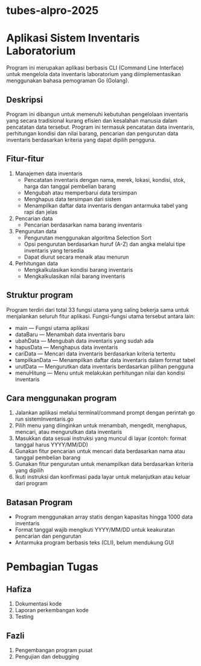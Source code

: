 # tubes-alpro-2025

# Aplikasi Sistem Inventaris Laboratorium
Program ini merupakan aplikasi berbasis CLI (Command Line Interface) untuk mengelola data inventaris laboratorium yang diimplementasikan menggunakan bahasa pemograman Go (Golang).

## Deskripsi
Program ini dibangun untuk memenuhi kebutuhan pengelolaan inventaris yang secara tradisional kurang efisien dan kesalahan manusia dalam pencatatan data tersebut. Program ini termasuk pencatatan data inventaris, perhitungan kondisi dan nilai barang, pencarian dan pengurutan data inventaris berdasarkan kriteria yang dapat dipilih pengguna.

## Fitur-fitur
1. Manajemen data inventaris
    - Pencatatan inventaris dengan nama, merek, lokasi, kondisi, stok, harga dan tanggal pembelian barang
    - Mengubah atau memperbarui data tersimpan
    - Menghapus data tersimpan dari sistem
	- Menampilkan daftar data inventaris dengan antarmuka tabel yang rapi dan jelas
2. Pencarian data
    - Pencarian berdasarkan nama barang inventaris
3. Pengurutan data
    - Pengurutan menggunakan algoritma Selection Sort
	- Opsi pengurutan berdasarkan huruf (A-Z) dan angka melalui tipe inventaris yang tersedia
	- Dapat diurut secara menaik atau menurun
4. Perhitungan data
    - Mengkalkulasikan kondisi barang inventaris
	- Mengkalkulasikan nilai barang inventaris

## Struktur program
Program terdiri dari total 33 fungsi utama yang saling bekerja sama untuk menjalankan seluruh fitur aplikasi. Fungsi-fungsi utama tersebut antara lain:
- main — Fungsi utama aplikasi
- dataBaru — Menambah data inventaris baru
- ubahData — Mengubah data inventaris yang sudah ada
- hapusData — Menghapus data inventaris
- cariData — Mencari data inventaris berdasarkan kriteria tertentu
- tampilkanData — Menampilkan daftar data inventaris dalam format tabel
- urutData — Mengurutkan data inventaris berdasarkan pilihan pengguna
- menuHitung — Menu untuk melakukan perhitungan nilai dan kondisi inventaris

## Cara menggunakan program
1. Jalankan aplikasi melalui terminal/command prompt dengan perintah go run sistemInventaris.go
2. Pilih menu yang diinginkan untuk menambah, mengedit, menghapus, mencari, atau mengurutkan data inventaris
3. Masukkan data sesuai instruksi yang muncul di layar (contoh: format tanggal harus YYYY/MM/DD)
4. Gunakan fitur pencarian untuk mencari data berdasarkan nama atau tanggal pembelian barang
5. Gunakan fitur pengurutan untuk menampilkan data berdasarkan kriteria yang dipilih
6. Ikuti instruksi dan konfirmasi pada layar untuk melanjutkan atau keluar dari program

## Batasan Program
- Program menggunakan array statis dengan kapasitas hingga 1000 data inventaris
- Format tanggal wajib mengikuti YYYY/MM/DD untuk keakuratan pencarian dan pengurutan
- Antarmuka program berbasis teks (CLI), belum mendukung GUI

# Pembagian Tugas
## Hafiza
1. Dokumentasi kode 
2. Laporan perkembangan kode
3. Testing

## Fazli
1. Pengembangan program pusat
2. Pengujian dan debugging
